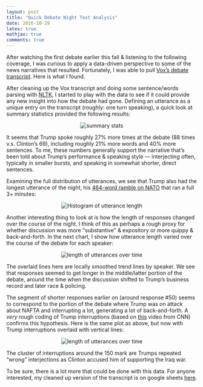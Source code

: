 ```yaml
---
layout: post 
title: "Quick Debate Night Text Analysis" 
date: 2016-10-29
latex: true 
mathjax: true
comments: true
---
```


After watching the first debate earlier this fall & listening to the following coverage, I was curious to apply a data-driven perspective to some of the news narratives that resulted. Fortunately, I was able to pull [Vox’s debate transcript](https://www.vox.com/2016/9/26/13065174/first-presidential-debate-live-transcript-clinton-trump). Here is what I found.

After cleaning up the Vox transcript and doing some sentence/words parsing with [NLTK](https://www.nltk.org/), I started to play with the data to see if it could provide any new insight into how the debate had gone. Defining an utterance as a unique entry on the transcript (roughly: one turn speaking), a quick look at summary statistics provided the following results:

<p>
<center>
<img alt="summary stats" align="center" src="https://miro.medium.com/v2/resize:fit:1400/format:webp/1*SE7fKanMucDZWaIqmWAYYQ.png">
</center>
</p>

It seems that Trump spoke roughly 27% more times at the debate (88 times v.s. Clinton’s 69), including roughly 21% more words and 40% more sentences. To me, these numbers generally support the narrative that’s been told about Trump’s performance & speaking style — interjecting often, typically in smaller bursts, and speaking in somewhat shorter, direct sentences.

Examining the full distribution of utterances, we see that Trump also had the longest utterance of the night, his [464-word ramble on NATO](https://www.youtube.com/watch?v=7BGYYaaLrTc&t=77m2s&ab_channel=PBSNewsHour) that ran a full 3+ minutes:

<p>
<center>
<img alt="Histogram of utterance length" align="center" src="https://miro.medium.com/v2/resize:fit:1400/format:webp/1*eD2bkpsBTGIurY-82ChVJA.png">
</center>
</p>

Another interesting thing to look at is how the length of responses changed over the course of the night. I think of this as perhaps a rough proxy for whether discussion was more "substantive" & expository or more quippy & back-and-forth. In the next chart, I show how utterance length varied over the course of the debate for each speaker:

<p>
<center>
<img alt="length of utterances over time" align="center" src="https://miro.medium.com/v2/resize:fit:786/format:webp/1*fSNhgpDnA4R1G6lmwKwKTg.png">
</center>
</p>

The overlaid lines here are locally smoothed trend lines by speaker. We see that responses seemed to get longer in the middle/latter portion of the debate, around the time when the discussion shifted to Trump’s business record and later race & policing. 

The segment of shorter responses earlier on (around response #50) seems to correspond to the portion of the debate where Trump was on attack about NAFTA and interrupting a lot, generating a lot of back-and-forth. A *very* rough coding of Trump interruptions (based on [this](https://www.youtube.com/watch?v=PDEC0iMxokw&ab_channel=CNN) video from CNN) confirms this hypothesis. Here is the same plot as above, but now with Trump interruptions overlaid with vertical lines:

<p>
<center>
<img alt="length of utterances over time" align="center" src="https://miro.medium.com/v2/resize:fit:786/format:webp/1*NG9XjgndqORpPdGi6fW5Qw.png">
</center>
</p>

The cluster of interruptions around the 150 mark are Trumps repeated “wrong” interjections as Clinton accused him of supporting the Iraq war.

To be sure, there is a lot more that could be done with this data. For anyone interested, my cleaned up version of the transcript is on google sheets [here](https://docs.google.com/spreadsheets/d/1-OHfz7eUWORNDLdz9FB4AhBy1ogVNSetBQrb9iVCe90/edit?usp=sharing).







